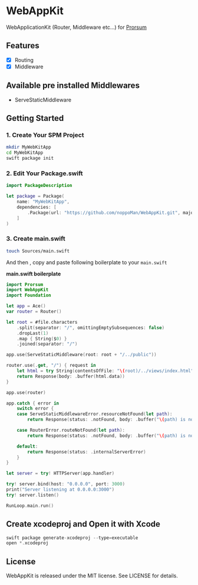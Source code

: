 # WebAppKit
WebApplicationKit (Router, Middleware etc...) for [Prorsum](https://github.com/noppoMan/Prorsum)

## Features
- [x] Routing
- [x] Middleware

## Available pre installed Middlewares
- ServeStaticMiddleware

## Getting Started

### 1. Create Your SPM Project

```sh
mkdir MyWebKitApp
cd MyWebKitApp
swift package init
```

### 2. Edit Your Package.swift

```swift
import PackageDescription

let package = Package(
    name: "MyWebKitApp",
    dependencies: [
        .Package(url: "https://github.com/noppoMan/WebAppKit.git", majorVersion: 0, minor: 1)
    ]
)
```

### 3. Create main.swift

```sh
touch Sources/main.swift
```
And then , copy and paste following boilerplate to your `main.swift`

**main.swift boilerplate**
```swift
import Prorsum
import WebAppKit
import Foundation

let app = Ace()
var router = Router()

let root = #file.characters
    .split(separator: "/", omittingEmptySubsequences: false)
    .dropLast(1)
    .map { String($0) }
    .joined(separator: "/")

app.use(ServeStaticMiddleware(root: root + "/../public"))

router.use(.get, "/") { request in
    let html = try String(contentsOfFile: "\(root)/../views/index.html")
    return Response(body: .buffer(html.data))
}

app.use(router)

app.catch { error in
    switch error {
    case ServeStaticMiddlewareError.resourceNotFound(let path):
        return Response(status: .notFound, body: .buffer("\(path) is not found".data))

    case RouterError.routeNotFound(let path):
        return Response(status: .notFound, body: .buffer("\(path) is not found".data))

    default:
        return Response(status: .internalServerError)
    }
}

let server = try! HTTPServer(app.handler)

try! server.bind(host: "0.0.0.0", port: 3000)
print("Server listening at 0.0.0.0:3000")
try! server.listen()

RunLoop.main.run()
```

## Create xcodeproj and Open it with Xcode

```swift
swift package generate-xcodeproj --type=executable
open *.xcodeproj
```


## License
WebAppKit is released under the MIT license. See LICENSE for details.
